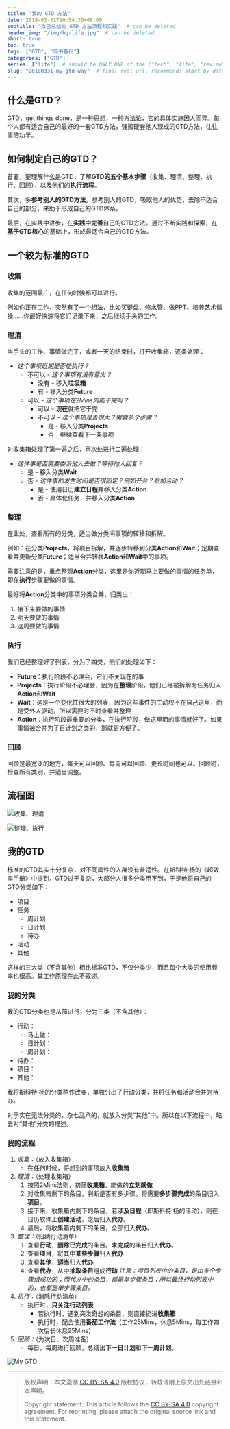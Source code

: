 ```yaml
---
title: "我的 GTD 方法"
date: 2018-03-31T20:54:30+08:00
subtitle: "自己总结的 GTD 方法流程和实践"  # can be deleted
header_img: "/img/bg-life.jpg"  # can be deleted
short: true
toc: true
tags: ["GTD", "简书备份"]
categories: ["GTD"]
series: ["life"]  # should be ONLY ONE of the ["tech", "life", "review"]
slug: "20180331-my-gtd-way"  # final real url, recommend: start by date, follow lower case words with hyphen splitter. E.g., `20230316-text-title`
---
```


## 什么是GTD？

GTD，get things done，是一种思想，一种方法论，它的具体实施因人而异。每个人都有适合自己的最好的一套GTD方法，强搬硬套他人现成的GTD方法，往往事倍功半。

## 如何制定自己的GTD？

首要，要理解什么是GTD，了解**GTD的五个基本步骤**（收集、理清、整理、执行、回顾），以及他们的**执行流程**。

其次，多**参考别人的GTD方法**。参考别人的GTD，吸取他人的优势，去除不适合自己的部分，来助于形成自己的GTD体系。

最后，在实践中进步，在**实践中完善**自己的GTD方法。通过不断实践和探索，在**基于GTD核心**的基础上，形成最适合自己的GTD方法。

## 一个较为标准的GTD

### 收集

收集的范围最广，在任何时候都可以进行。

例如你正在工作，突然有了一个想法，比如买键盘、修水管、做PPT、培养艺术情操……你最好快速将它们记录下来，之后继续手头的工作。

### 理清

当手头的工作、事情做完了，或者一天的结束时，打开收集箱，逐条处理：

* *这个事项近期是否能执行？*
    * 不可以 - *这个事项有没有意义？*
        * 没有 - 移入**垃圾箱**
        * 有 - 移入分类**Future**
    * 可以 - *这个事项在2Mins内能干完吗？*
        * 可以 - **现在**就把它干完
        * 不可以 - *这个事项是否很大？需要多个步骤？*
            * 是 - 移入分类**Projects**
            * 否 - 继续查看下一条事项

对收集箱处理了第一遍之后，再次处进行二遍处理：

* *这件事是否需要委派他人去做？等待他人回复？*
    * 是 - 移入分类**Wait**
    * 否 - *这件事的发生时间是否很固定？例如开会？参加活动？*
        * 是 - 使用日历**建立日程**并移入分类**Action**
        * 否 - 具体化任务，并移入分类**Action**

### 整理

在此处，查看所有的分类，适当做分类间事项的转移和拆解。

例如：在分类**Projects**，将项目拆解，并逐步转移到分类**Action**和**Wait**；定期查看并更新分类**Future**；适当合并转移**Action**和**Wait**中的事项。

需要注意的是，重点整理**Action**分类，这里是你近期马上要做的事情的任务单，即在**执行**步骤要做的事情。

最好将**Action**分类中的事项分类合并，归类出：
1. 接下来要做的事情
2. 明天要做的事情
3. 这周要做的事情

### 执行

我们已经整理好了列表，分为了四类，他们的处理如下：
* **Future**：执行阶段不必理会，它们不关现在的事
* **Projects**：执行阶段不必理会，因为在**整理**阶段，他们已经被拆解为任务归入**Action**和**Wait**
* **Wait**：这是一个变化性很大的列表，因为这些事件的主动权不在自己这里，而是受外人驱动，所以需要时不时查看并整理
* **Action**：执行阶段最重要的分类，在执行阶段，做这里面的事情就好了。如果事情被合并为了日计划之类的，那就更方便了。

### 回顾

回顾是最宽泛的地方，每天可以回顾、每周可以回顾、更长时间也可以。回顾时，检查所有类别，并适当调整。

## 流程图

![收集、理清](/img/posts/9835942-01d4f2a0f8f6aee8.png "收集、理清")

![整理、执行](/img/posts/9835942-3bcb64b92c9bf35f.png "整理、执行")

## 我的GTD

标准的GTD其实十分复杂，对不同属性的人群没有普适性。在斯科特·杨的《超效率手册》中提到，GTD过于复杂，大部分人很多分类用不到，于是他将自己的GTD分类如下：

* 项目
* 任务
    * 周计划
    * 日计划
    * 待办
* 活动
* 其他

这样的三大类（不含其他）相比标准GTD，不仅分类少，而且每个大类的使用频率也很高。其工作原理在此不叙述。

### 我的分类

我的GTD分类也是从简进行，分为三类（不含其他）：

* 行动：
    * 马上做：
    * 日计划：
    * 周计划：
* 待办：
* 项目：
* 其他：

我将斯科特·杨的分类稍作改变，单独分出了行动分类，并将任务和活动合并为待办。

对于实在无法分类的，杂七乱八的，就放入分类“其他”中。所以在以下流程中，略去对“其他”分类的描述。

### 我的流程

1. *收集：*（放入收集箱）
    * 在任何时候，将想到的事项放入**收集箱**
2. *理清：*（处理收集箱）
    1. 按照2Mins法则，初筛**收集箱**。能做的**立刻就做**
    2. 对收集箱剩下的条目，判断是否有多步骤。将需要**多步骤完成**的条目归入**项目**。
    3. 接下来，收集箱内剩下的条目，若**涉及日程**（即斯科特·杨的活动），则在日历软件上**创建活动**，之后归入**代办**。
    4. 最后，将收集箱内剩下的条目，全部归入**代办**。
3. *整理：*（归纳行动清单）
    1. 查看**行动**，**删除已完成**的条目。**未完成**的条目归入**代办**。
    2. 查看**项目**，将其中**某些步骤**归入**代办**
    3. 查看**其他**，**适当**归入**代办**
    4. 查看**代办**，从中**抽取条目**组成**行动**
    *注意：项目列表中的条目，是由多个步骤组成功的；而代办中的条目，都是单步骤条目；所以最终行动列表中的，也都是单步骤条目。*
4. *执行：*（消除行动清单）
    * 执行时，**只关注行动列表**
        * 若执行时，遇到突发奇想的条目，则直接扔进**收集箱**
        * 执行时，配合使用**番茄工作法**（工作25Mins，休息5Mins，每工作四次后长休息25Mins）
5. *回顾：*（为次日、次周准备）
    * 每日，每周进行回顾，总结出**下一日计划**和**下一周计划**。

![My GTD](/img/posts/9835942-0b963f5ae9d0aae3.png "My GTD")

---

> 版权声明：本文遵循 [CC BY-SA 4.0](https://creativecommons.org/licenses/by-sa/4.0/deed.zh) 版权协议，转载请附上原文出处链接和本声明。
>
> Copyright statement: This article follows the [CC BY-SA 4.0](https://creativecommons.org/licenses/by-sa/4.0/deed.en) copyright agreement. For reprinting, please attach the original source link and this statement.
